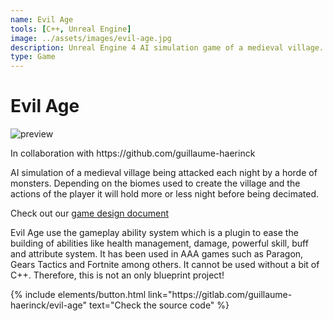 ```yaml
---
name: Evil Age
tools: [C++, Unreal Engine]
image: ../assets/images/evil-age.jpg
description: Unreal Engine 4 AI simulation game of a medieval village.
type: Game
---
```


# Evil Age

![preview](https://www.sketchappsources.com/resources/source-image/we-were-soldiers-landing-page-dbruggisser.jpg)

<p>
In collaboration with https://github.com/guillaume-haerinck
</p>


<p>
AI simulation of a medieval village being attacked each night by a horde of monsters. 
Depending on the biomes used to create the village and the actions of the player it will hold more or less night before being decimated.
</p>
<p>Check out our <a href="https://docs.google.com/document/d/1moc4p_B_iT_EEBIlR9h2R_dH93v3kneCevpFhrRHHZ0/edit?usp=sharing
" target="_blank">game design document</a></p>
<p>Evil Age use the gameplay ability system which is a plugin to ease the building of abilities like health
management, damage, powerful skill, buff and attribute system. It has been used in AAA games such as
Paragon, Gears Tactics and Fortnite among others. It cannot be used without a bit of C++. Therefore, this is
not an only blueprint project!
</p>

<p class="text-center">
{% include elements/button.html link="https://gitlab.com/guillaume-haerinck/evil-age" text="Check the source code" %}
</p>
